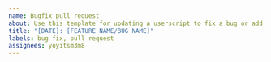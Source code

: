 ```yaml
---
name: Bugfix pull request
about: Use this template for updating a userscript to fix a bug or add features.
title: "[DATE]: [FEATURE NAME/BUG NAME]"
labels: bug fix, pull request
assignees: yoyitsm3m8
---
```


